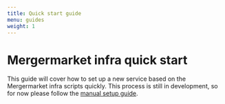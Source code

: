 ```yaml
---
title: Quick start guide
menu: guides
weight: 1
---
```


# Mergermarket infra quick start

This guide will cover how to set up a new service based on the Mergermarket infra scripts quickly. This process is still in development, so for now please follow the [manual setup guide](./manual-setup).
